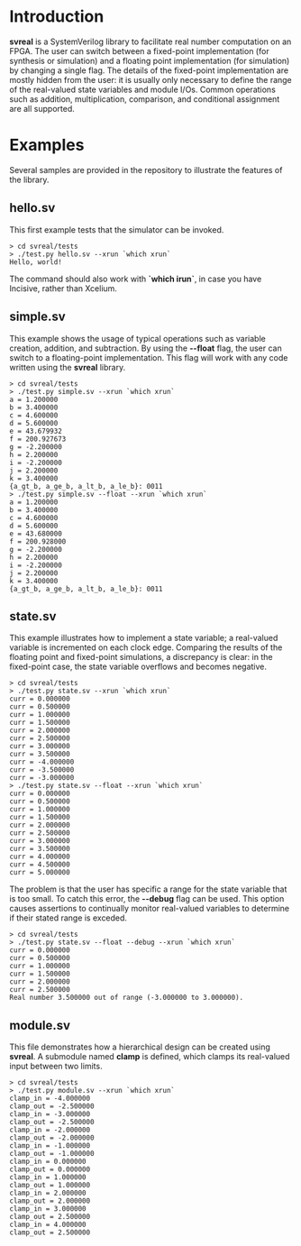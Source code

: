 # Introduction

**svreal** is a SystemVerilog library to facilitate real number computation on an FPGA.  The user can switch between a fixed-point implementation (for synthesis or simulation) and a floating point implementation (for simulation) by changing a single flag.  The details of the fixed-point implementation are mostly hidden from the user: it is usually only necessary to define the range of the real-valued state variables and module I/Os.  Common operations such as addition, multiplication, comparison, and conditional assignment are all supported.

# Examples

Several samples are provided in the repository to illustrate the features of the library.

## hello.sv

This first example tests that the simulator can be invoked.

```shell
> cd svreal/tests
> ./test.py hello.sv --xrun `which xrun`
Hello, world!
```

The command should also work with **\`which irun\`**, in case you have Incisive, rather than Xcelium.  

## simple.sv

This example shows the usage of typical operations such as variable creation, addition, and subtraction.  By using the **--float** flag, the user can switch to a floating-point implementation.  This flag will work with any code written using the **svreal** library.

```shell
> cd svreal/tests
> ./test.py simple.sv --xrun `which xrun`
a = 1.200000
b = 3.400000
c = 4.600000
d = 5.600000
e = 43.679932
f = 200.927673
g = -2.200000
h = 2.200000
i = -2.200000
j = 2.200000
k = 3.400000
{a_gt_b, a_ge_b, a_lt_b, a_le_b}: 0011
> ./test.py simple.sv --float --xrun `which xrun`
a = 1.200000
b = 3.400000
c = 4.600000
d = 5.600000
e = 43.680000
f = 200.928000
g = -2.200000
h = 2.200000
i = -2.200000
j = 2.200000
k = 3.400000
{a_gt_b, a_ge_b, a_lt_b, a_le_b}: 0011
```

## state.sv

This example illustrates how to implement a state variable; a real-valued variable is incremented on each clock edge.  Comparing the results of the floating point and fixed-point simulations, a discrepancy is clear: in the fixed-point case, the state variable overflows and becomes negative.

```shell
> cd svreal/tests
> ./test.py state.sv --xrun `which xrun`
curr = 0.000000
curr = 0.500000
curr = 1.000000
curr = 1.500000
curr = 2.000000
curr = 2.500000
curr = 3.000000
curr = 3.500000
curr = -4.000000
curr = -3.500000
curr = -3.000000
> ./test.py state.sv --float --xrun `which xrun`
curr = 0.000000
curr = 0.500000
curr = 1.000000
curr = 1.500000
curr = 2.000000
curr = 2.500000
curr = 3.000000
curr = 3.500000
curr = 4.000000
curr = 4.500000
curr = 5.000000
```

The problem is that the user has specific a range for the state variable that is too small.  To catch this error, the **--debug** flag can be used.  This option causes assertions to continually monitor real-valued variables to determine if their stated range is exceded.

```shell
> cd svreal/tests
> ./test.py state.sv --float --debug --xrun `which xrun`
curr = 0.000000
curr = 0.500000
curr = 1.000000
curr = 1.500000
curr = 2.000000
curr = 2.500000
Real number 3.500000 out of range (-3.000000 to 3.000000).
```

## module.sv

This file demonstrates how a hierarchical design can be created using **svreal**.  A submodule named **clamp** is defined, which clamps its real-valued input between two limits.

```shell
> cd svreal/tests
> ./test.py module.sv --xrun `which xrun`
clamp_in = -4.000000
clamp_out = -2.500000
clamp_in = -3.000000
clamp_out = -2.500000
clamp_in = -2.000000
clamp_out = -2.000000
clamp_in = -1.000000
clamp_out = -1.000000
clamp_in = 0.000000
clamp_out = 0.000000
clamp_in = 1.000000
clamp_out = 1.000000
clamp_in = 2.000000
clamp_out = 2.000000
clamp_in = 3.000000
clamp_out = 2.500000
clamp_in = 4.000000
clamp_out = 2.500000
```
